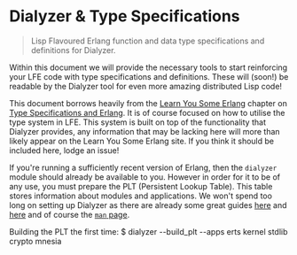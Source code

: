 # Dialyzer & Type Specifications

> Lisp Flavoured Erlang function and data type specifications and
> definitions for Dialyzer.

Within this document we will provide the necessary tools to start
reinforcing your LFE code with type specifications and
definitions. These will (soon!) be readable by the Dialyzer tool for
even more amazing distributed Lisp code!

This document borrows heavily from the
[Learn You Some Erlang](https://learnyousomeerlang.com) chapter on
[Type Specifications and Erlang](https://learnyousomeerlang.com/dialyzer). It
is of course focused on how to utilise the type system in LFE. This
system is built on top of the functionality that Dialyzer provides,
any information that may be lacking here will more than likely appear
on the Learn You Some Erlang site. If you think it should be included
here, lodge an issue!

If you're running a sufficiently recent version of Erlang, then the
`dialyzer` module should already be available to you. However in order
for it to be of any use, you must prepare the PLT (Persistent Lookup
Table). This table stores information about modules and
applications. We won't spend too long on setting up Dialyzer as there
are already some great guides
[here](http://learnyousomeerlang.com/dialyzer) and
[here](http://gertm.blogspot.com.au/2012/06/getting-started-with-dialyzer-for.html)
and of course the
[`man` page](http://www.erlang.org/doc/man/dialyzer.html).

Building the PLT the first time:
	$ dialyzer --build_plt --apps erts kernel stdlib crypto mnesia

